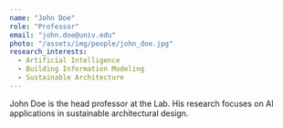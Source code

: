 ```yaml
---
name: "John Doe"
role: "Professor"
email: "john.doe@univ.edu"
photo: "/assets/img/people/john_doe.jpg"
research_interests:
  - Artificial Intelligence
  - Building Information Modeling
  - Sustainable Architecture
---
```


John Doe is the head professor at the Lab. His research focuses on AI applications in sustainable architectural design.

